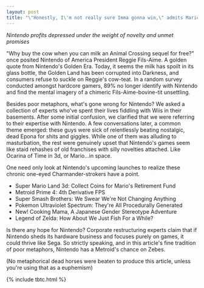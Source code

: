 ```yaml
---
layout: post
title: "\"Honestly, I\'m not really sure Imma gonna win,\" admits Mario"
---
```


*Nintendo profits depressed under the weight of novelty and unmet promises*

"Why buy the cow when you can milk an Animal Crossing sequel for free?" once posited Nintendo of America President Reggie Fils-Aime. A golden quote from Nintendo's Golden Era. Today, it seems the milk has spoilt in its glass bottle, the Golden Land has been corrupted into Darkness, and consumers refuse to suckle on Reggie's cow-teat. In a random survey conducted amongst hardcore gamers, 89% no longer identify with Nintendo and find the mental imagery of a chimeric Fils-Aime-bovine-tit unsettling.

Besides poor metaphors, what's gone wrong for Nintendo? We asked a collection of experts who've spent their lives fiddling with Wiis in their basements. After some initial confusion, we clarified that we were referring to their expertise with Nintendo. A few conversations later, a common theme emerged: these guys were sick of relentlessly beating nostalgic, dead Epona for shits and giggles. While one of them was alluding to masturbation, the rest were genuinely upset that Nintendo's games seem like staid rehashes of old franchises with silly novelties attached. Like Ocarina of Time in 3d, or Mario...in space.

One need only look at Nintendo's upcoming launches to realize these chronic one-eyed Charmander-strokers have a point.

* Super Mario Land 3d: Collect Coins for Mario's Retirement Fund
* Metroid Prime 4: 4th Derivative FPS
* Super Smash Brothers: We Swear We're Not Changing Anything
* Pokemon Ultraviolet Spectrum: They're All Procedurally Generated
* New! Cooking Mama, A Japanese Gender Stereotype Adventure
* Legend of Zelda: How About We Just Fish For a While? 

Is there any hope for Nintendo? Corporate restructuring experts claim that if Nintendo sheds its hardware business and focuses purely on games, it could thrive like Sega. So strictly speaking, and in this article's fine tradition of poor metaphors, Nintendo has a Metroid's chance on Zebes.

(No metaphorical dead horses were beaten to produce this article, unless you're using that as a euphemism)

{% include tbtc.html %}
